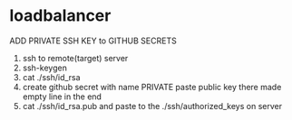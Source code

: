 # loadbalancer

ADD PRIVATE SSH KEY to GITHUB SECRETS

1. ssh to remote(target) server
2. ssh-keygen
3. cat ./ssh/id_rsa
4. create github secret with name PRIVATE
   paste public key there
   made empty line in the end
5. cat ./ssh/id_rsa.pub and paste to the ./ssh/authorized_keys on server